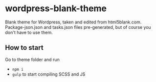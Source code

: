 # wordpress-blank-theme
Blank theme for Wordpress, taken and edited from html5blank.com. Package-json.json and tasks.json files pre-generated, but of course you don't have to use them.

## How to start
Go to theme folder and run 
- `npm i`
- `gulp` to start compiling SCSS and JS
